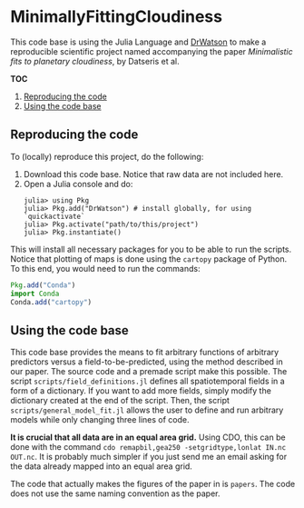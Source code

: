 # MinimallyFittingCloudiness

This code base is using the Julia Language and [DrWatson](https://juliadynamics.github.io/DrWatson.jl/stable/)
to make a reproducible scientific project named accompanying the paper _Minimalistic fits to planetary cloudiness_, by Datseris et al.


**TOC**
1. [Reproducing the code](#reproducing-the-code)
2. [Using the code base](#using-the-code-base)

## Reproducing the code
To (locally) reproduce this project, do the following:

1. Download this code base. Notice that raw data are not included here.
2. Open a Julia console and do:
   ```
   julia> using Pkg
   julia> Pkg.add("DrWatson") # install globally, for using `quickactivate`
   julia> Pkg.activate("path/to/this/project")
   julia> Pkg.instantiate()
   ```

This will install all necessary packages for you to be able to run the scripts. Notice that plotting of maps is done using the `cartopy` package of Python. To this end, you would need to run the commands:
```julia
Pkg.add("Conda")
import Conda
Conda.add("cartopy")
```

## Using the code base
This code base provides the means to fit arbitrary functions of arbitrary predictors versus a field-to-be-predicted, using the method described in our paper. The source code and a premade script make this possible. The script `scripts/field_definitions.jl` defines all spatiotemporal fields in a form of a dictionary. If you want to add more fields, simply modify the dictionary created at the end of the script. Then, the script `scripts/general_model_fit.jl` allows the user to define and run arbitrary models while only changing three lines of code.

**It is crucial that all data are in an equal area grid.** Using CDO, this can be done with the command `cdo remapbil,gea250 -setgridtype,lonlat IN.nc OUT.nc`. It is probably much simpler if you just send me an email asking for the data already mapped into an equal area grid.

The code that actually makes the figures of the paper in is `papers`. The code does not use the same naming convention as the paper.
